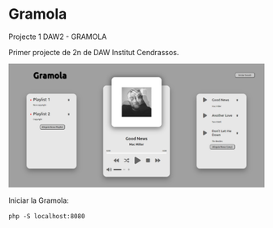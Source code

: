 # Gramola
Projecte 1 DAW2 - GRAMOLA

Primer projecte de 2n de DAW Institut Cendrassos.

![Gramola](image.png)    


Iniciar la Gramola:

    php -S localhost:8080

